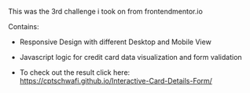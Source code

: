 This was the 3rd challenge i took on from frontendmentor.io

Contains:

-  Responsive Design with different Desktop and Mobile View
  
-  Javascript logic for credit card data visualization and form validation

- To check out the result click here: https://cptschwafi.github.io/Interactive-Card-Details-Form/
